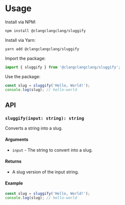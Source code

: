 # Usage

Install via NPM:

  ```bash
  npm install @clangclangclang/sluggify
  ```

Install via Yarn:

```bash
yarn add @clangclangclang/sluggify
```

Import the package:

```javascript
import { sluggify } from '@clangclangclang/sluggify';
```

Use the package:

```javascript
const slug = sluggify('Hello, World!');
console.log(slug); // hello-world
```

  ## API

  ### `sluggify(input: string): string`

  Converts a string into a slug.

  #### Arguments

  - `input` - The string to convert into a slug.

  #### Returns

  - A slug version of the input string.

  #### Example

  ```javascript
  const slug = sluggify('Hello, World!');
  console.log(slug); // hello-world
  ```

